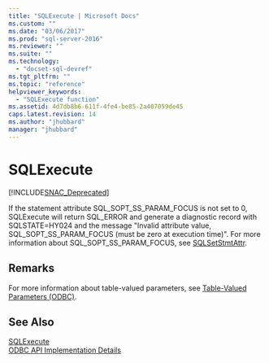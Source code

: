 ```yaml
---
title: "SQLExecute | Microsoft Docs"
ms.custom: ""
ms.date: "03/06/2017"
ms.prod: "sql-server-2016"
ms.reviewer: ""
ms.suite: ""
ms.technology: 
  - "docset-sql-devref"
ms.tgt_pltfrm: ""
ms.topic: "reference"
helpviewer_keywords: 
  - "SQLExecute function"
ms.assetid: 4d7db8b6-611f-4fe4-be85-2a407059de45
caps.latest.revision: 14
ms.author: "jhubbard"
manager: "jhubbard"
---
```

# SQLExecute
[!INCLUDE[SNAC_Deprecated](../../relational-databases/extended-stored-procedures-reference/includes/snac-deprecated.md)]

  If the statement attribute SQL_SOPT_SS_PARAM_FOCUS is not set to 0, SQLExecute will return SQL_ERROR and generate a diagnostic record with SQLSTATE=HY024 and the message "Invalid attribute value, SQL_SOPT_SS_PARAM_FOCUS (must be zero at execution time)". For more information about SQL_SOPT_SS_PARAM_FOCUS, see [SQLSetStmtAttr](../../relational-databases/extended-stored-procedures-reference/sqlsetstmtattr.md).  
  
## Remarks  
 For more information about table-valued parameters, see [Table-Valued Parameters &#40;ODBC&#41;](../../relational-databases/native-client-odbc-table-valued-parameters/table-valued-parameters-odbc.md).  
  
## See Also  
 [SQLExecute](http://go.microsoft.com/fwlink/?LinkId=80708)   
 [ODBC API Implementation Details](../../relational-databases/extended-stored-procedures-reference/odbc-api-implementation-details.md)  
  
  